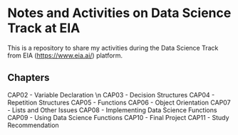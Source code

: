 # Notes and Activities on Data Science Track at EIA
This is a repository to share my activities during the Data Science Track from EIA (https://www.eia.ai/) platform.


## Chapters
CAP02 - Variable Declaration \n
CAP03 - Decision Structures
CAP04 - Repetition Structures
CAP05 - Functions
CAP06 - Object Orientation
CAP07 - Lists and Other Issues
CAP08 - Implementing Data Science Functions
CAP09 - Using Data Science Functions
CAP10 - Final Project
CAP11 - Study Recommendation

